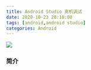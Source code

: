 ```yaml
---
title: Android Studio 真机调试
date: 2020-10-23 20:10:00
tags: [android,android studio]
categories: Android
---
```

<img src="https://sadness96.github.io/images/blog/android-RealMachineDebugging/android_logo.png"/>

<!-- more -->
### 简介